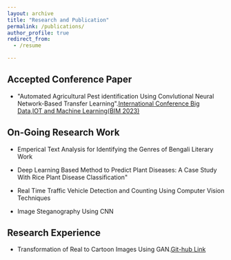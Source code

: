 ```yaml
---
layout: archive
title: "Research and Publication"
permalink: /publications/
author_profile: true
redirect_from:
  - /resume

---
```




## Accepted Conference Paper
 
* "Automated Agricultural Pest identification Using Convlutional Neural Network-Based Transfer Learning".[International Conference Big Data,IOT and Machine Learning(BIM 2023)](https://confbim.com/)



## On-Going Research Work
* Emperical Text Analysis for Identifying the Genres of Bengali Literary Work

* Deep Learning Based Method to Predict Plant Diseases: A Case Study With Rice Plant Disease Classification"

* Real Time Traffic Vehicle Detection and Counting Using Computer Vision Techniques

* Image Steganography Using CNN

## Research Experience

* Transformation of Real to Cartoon Images Using GAN.<a href="https://github.com/Annoy180104109/Real-To-Cartoon-Images">Git-hub Link</a>